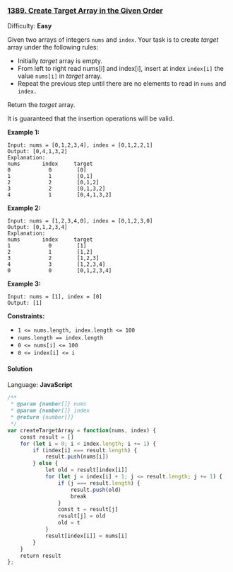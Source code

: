 ### [1389\. Create Target Array in the Given Order](https://leetcode.com/problems/create-target-array-in-the-given-order/)

Difficulty: **Easy**


Given two arrays of integers `nums` and `index`. Your task is to create _target_ array under the following rules:

*   Initially _target_ array is empty.
*   From left to right read nums[i] and index[i], insert at index `index[i]` the value `nums[i]` in _target_ array.
*   Repeat the previous step until there are no elements to read in `nums` and `index.`

Return the _target_ array.

It is guaranteed that the insertion operations will be valid.

**Example 1:**

```
Input: nums = [0,1,2,3,4], index = [0,1,2,2,1]
Output: [0,4,1,3,2]
Explanation:
nums       index     target
0            0        [0]
1            1        [0,1]
2            2        [0,1,2]
3            2        [0,1,3,2]
4            1        [0,4,1,3,2]
```

**Example 2:**

```
Input: nums = [1,2,3,4,0], index = [0,1,2,3,0]
Output: [0,1,2,3,4]
Explanation:
nums       index     target
1            0        [1]
2            1        [1,2]
3            2        [1,2,3]
4            3        [1,2,3,4]
0            0        [0,1,2,3,4]
```

**Example 3:**

```
Input: nums = [1], index = [0]
Output: [1]
```

**Constraints:**

*   `1 <= nums.length, index.length <= 100`
*   `nums.length == index.length`
*   `0 <= nums[i] <= 100`
*   `0 <= index[i] <= i`


#### Solution

Language: **JavaScript**

```javascript
/**
 * @param {number[]} nums
 * @param {number[]} index
 * @return {number[]}
 */
var createTargetArray = function(nums, index) {
    const result = []
    for (let i = 0; i < index.length; i += 1) {
        if (index[i] === result.length) {
            result.push(nums[i])
        } else {
            let old = result[index[i]]
            for (let j = index[i] + 1; j <= result.length; j += 1) {
                if (j === result.length) {
                    result.push(old)
                    break
                }
                const t = result[j]
                result[j] = old
                old = t
            }
            result[index[i]] = nums[i]
        }
    }
    return result
};
```